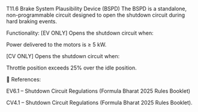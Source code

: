 T11.6 Brake System Plausibility Device (BSPD)
The BSPD is a standalone, non-programmable circuit designed to open the shutdown circuit during hard braking events.

Functionality:
[EV ONLY] Opens the shutdown circuit when:

Power delivered to the motors is ≥ 5 kW.

[CV ONLY] Opens the shutdown circuit when:

Throttle position exceeds 25% over the idle position.

🔧 References:

EV6.1 – Shutdown Circuit Regulations (Formula Bharat 2025 Rules Booklet)

CV4.1 – Shutdown Circuit Regulations (Formula Bharat 2025 Rules Booklet).
